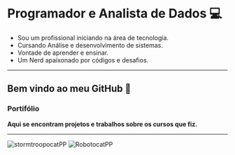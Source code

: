 # Programador e Analista de Dados 💻

*  Sou um profissional iniciando na área de tecnologia.
*  Cursando Análise e desenvolvimento de sistemas.
*  Vontade de aprender e ensinar.
*  Um Nerd apaixonado por códigos e desafios.
  ---
## Bem vindo ao meu GitHub 👋
### Portifólio
  
**Aqui se encontram projetos e trabalhos sobre os cursos que fiz.**

---

![stormtroopocatPP](https://user-images.githubusercontent.com/95099882/144245286-c994f15d-8a97-48b2-bd14-5b7a4d83f01d.png)
![RobotocatPP](https://user-images.githubusercontent.com/95099882/144250831-994077d6-050d-4643-9b5f-9b8d381ece95.png)

